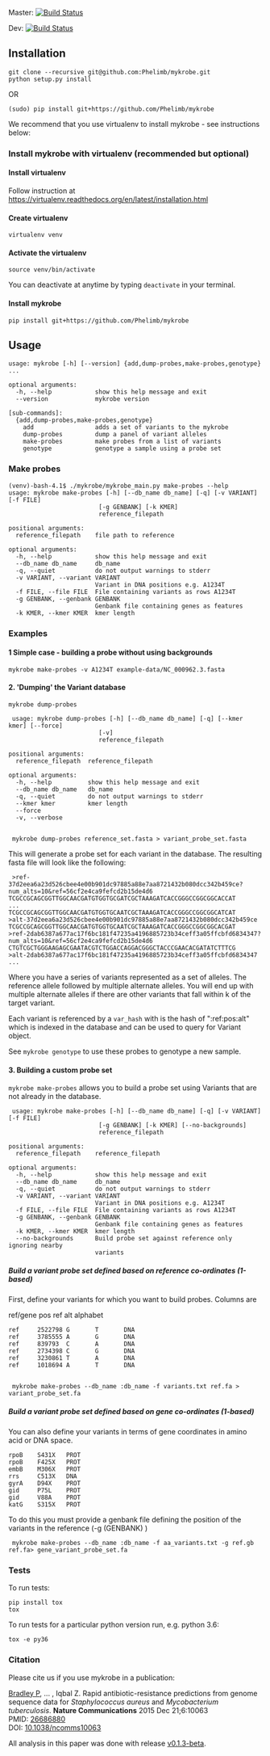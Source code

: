 Master: [![Build Status](https://travis-ci.org/Phelimb/mykrobe-atlas-cli.svg?branch=master)](https://travis-ci.com/Phelimb/mykrobe-atlas-cli)

Dev: [![Build Status](https://travis-ci.org/Phelimb/mykrobe-atlas-cli.svg?branch=dev)](https://travis-ci.com/Phelimb/mykrobe-atlas-cli)

## Installation

	git clone --recursive git@github.com:Phelimb/mykrobe.git    
	python setup.py install

OR

	(sudo) pip install git+https://github.com/Phelimb/mykrobe

We recommend that you use virtualenv to install mykrobe - see instructions below:

### Install mykrobe with virtualenv (recommended but optional)

#### Install virtualenv

Follow instruction at https://virtualenv.readthedocs.org/en/latest/installation.html

#### Create virtualenv 

	virtualenv venv

#### Activate the virtualenv

	source venv/bin/activate

You can deactivate at anytime by typing `deactivate` in your terminal. 

#### Install mykrobe

	pip install git+https://github.com/Phelimb/mykrobe


## Usage

	usage: mykrobe [-h] [--version] {add,dump-probes,make-probes,genotype} ...

	optional arguments:
	  -h, --help            show this help message and exit
	  --version             mykrobe version

	[sub-commands]:
	  {add,dump-probes,make-probes,genotype}
	    add                 adds a set of variants to the mykrobe
	    dump-probes         dump a panel of variant alleles
	    make-probes         make probes from a list of variants
	    genotype            genotype a sample using a probe set

### Make probes

```
(venv)-bash-4.1$ ./mykrobe/mykrobe_main.py make-probes --help
usage: mykrobe make-probes [-h] [--db_name db_name] [-q] [-v VARIANT] [-f FILE]
                         [-g GENBANK] [-k KMER]
                         reference_filepath

positional arguments:
  reference_filepath    file path to reference

optional arguments:
  -h, --help            show this help message and exit
  --db_name db_name     db_name
  -q, --quiet           do not output warnings to stderr
  -v VARIANT, --variant VARIANT
                        Variant in DNA positions e.g. A1234T
  -f FILE, --file FILE  File containing variants as rows A1234T
  -g GENBANK, --genbank GENBANK
                        Genbank file containing genes as features
  -k KMER, --kmer KMER  kmer length
```

### Examples


#### 1 Simple case - building a probe without using backgrounds

	mykrobe make-probes -v A1234T example-data/NC_000962.3.fasta

#### 2. 'Dumping' the Variant database

`mykrobe dump-probes`

	 usage: mykrobe dump-probes [-h] [--db_name db_name] [-q] [--kmer kmer] [--force]
	                         [-v]
	                         reference_filepath
	
	positional arguments:
	  reference_filepath  reference_filepath
	
	optional arguments:
	  -h, --help          show this help message and exit
	  --db_name db_name   db_name
	  -q, --quiet         do not output warnings to stderr
	  --kmer kmer         kmer length
	  --force
	  -v, --verbose 


	 mykrobe dump-probes reference_set.fasta > variant_probe_set.fasta 
This will generate a probe set for each variant in the database. The resulting fasta file will look like the following:

	 >ref-37d2eea6a23d526cbee4e00b901dc97885a88e7aa8721432b080dcc342b459ce?num_alts=10&ref=56cf2e4ca9fefcd2b15de4d6
	TCGCCGCAGCGGTTGGCAACGATGTGGTGCGATCGCTAAAGATCACCGGGCCGGCGGCACCAT
	...
	TCGCCGCAGCGGTTGGCAACGATGTGGTGCAATCGCTAAAGATCACCGGGCCGGCGGCATCAT
	>alt-37d2eea6a23d526cbee4e00b901dc97885a88e7aa8721432b080dcc342b459ce
	TCGCCGCAGCGGTTGGCAACGATGTGGTGCAATCGCTAAAGATCACCGGGCCGGCGGCACGAT
	>ref-2dab6387a677ac17f6bc181f47235a4196885723b34ceff3a05ffcbfd6834347?num_alts=10&ref=56cf2e4ca9fefcd2b15de4d6
	CTGTCGCTGGGAAGAGCGAATACGTCTGGACCAGGACGGGCTACCCGAACACGATATCTTTCG
	>alt-2dab6387a677ac17f6bc181f47235a4196885723b34ceff3a05ffcbfd6834347
	... 
Where you have a series of variants represented as a set of alleles. The reference allele followed by multiple alternate alleles. You will end up with multiple alternate alleles if there are other variants that fall within k of the target variant. 



Each variant is referenced by a `var_hash` with is the hash of ":ref:pos:alt" which is indexed in the database and can be used to query for Variant object.

See `mykrobe genotype` to use these probes to genotype a new sample.

#### 3. Building a custom probe set

`mykrobe make-probes` allows you to build a probe set using Variants that are not already in the database. 

	 usage: mykrobe make-probes [-h] [--db_name db_name] [-q] [-v VARIANT] [-f FILE]
	                         [-g GENBANK] [-k KMER] [--no-backgrounds]
	                         reference_filepath
	
	positional arguments:
	  reference_filepath    reference_filepath
	
	optional arguments:
	  -h, --help            show this help message and exit
	  --db_name db_name     db_name
	  -q, --quiet           do not output warnings to stderr
	  -v VARIANT, --variant VARIANT
	                        Variant in DNA positions e.g. A1234T
	  -f FILE, --file FILE  File containing variants as rows A1234T
	  -g GENBANK, --genbank GENBANK
	                        Genbank file containing genes as features
	  -k KMER, --kmer KMER  kmer length
	  --no-backgrounds      Build probe set against reference only ignoring nearby
	                        variants 

##### Build a variant probe set defined based on reference co-ordinates (1-based)



First, define your variants for which you want to build probes. Columns are 



ref/gene pos ref alt alphabet

	ref     2522798 G       T       DNA
	ref     3785555 A       G       DNA
	ref     839793  C       A       DNA
	ref     2734398 C       G       DNA
	ref     3230861 T       A       DNA
	ref     1018694 A       T       DNA 


	 mykrobe make-probes --db_name :db_name -f variants.txt ref.fa > variant_probe_set.fa 
##### Build a variant probe set defined based on gene co-ordinates (1-based)



You can also define your variants in terms of gene coordinates in amino acid or DNA space.

	rpoB    S431X   PROT
	rpoB    F425X   PROT
	embB    M306X   PROT
	rrs     C513X   DNA
	gyrA    D94X    PROT
	gid     P75L    PROT
	gid     V88A    PROT
	katG    S315X   PROT 
To do this you must provide a genbank file defining the position of the variants in the reference (-g (GENBANK) )

	 mykrobe make-probes --db_name :db_name -f aa_variants.txt -g ref.gb  ref.fa> gene_variant_probe_set.fa 


 


### Tests
To run tests:
    
    pip install tox
    tox

To run tests for a particular python version run, e.g. python 3.6:

    tox -e py36

### Citation

Please cite us if you use mykrobe in a publication:

<U>Bradley P</U>, ... , Iqbal Z.
Rapid antibiotic-resistance predictions from genome sequence data for _Staphylococcus aureus_ and _Mycobacterium tuberculosis_.
**Nature Communications** 2015 Dec 21;6:10063<BR>
PMID: [26686880](https://www.ncbi.nlm.nih.gov/pubmed/26686880)<BR>
DOI: [10.1038/ncomms10063](http://www.nature.com/ncomms/2015/151221/ncomms10063/full/ncomms10063.html)

All analysis in this paper was done with release [v0.1.3-beta](https://github.com/iqbal-lab/Mykrobe-predictor/releases/tag/v0.1.3-beta).


